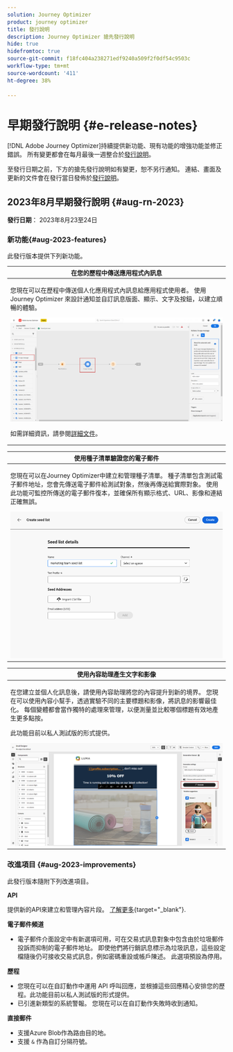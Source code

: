 ```yaml
---
solution: Journey Optimizer
product: journey optimizer
title: 發行說明
description: Journey Optimizer 搶先發行說明
hide: true
hidefromtoc: true
source-git-commit: f18fc404a238271edf9240a509f2f0df54c9503c
workflow-type: tm+mt
source-wordcount: '411'
ht-degree: 38%

---
```


# 早期發行說明 {#e-release-notes}

[!DNL Adobe Journey Optimizer]持續提供新功能、現有功能的增強功能並修正錯誤。 所有變更都會在每月最後一週整合於[發行說明](release-notes.md)。

至發行日期之前，下方的搶先發行說明如有變更，恕不另行通知。 連結、畫面及更新的文件會在發行當日發佈於[發行說明](release-notes.md)。

## 2023年8月早期發行說明 {#aug-rn-2023}

**發行日期**： 2023年8月23至24日

### 新功能{#aug-2023-features}

此發行版本提供下列新功能。

<table>
<thead>
<tr>
<th><strong>在您的歷程中傳送應用程式內訊息</strong><br/></th>
</tr>
</thead>
<tbody>
<tr>
<td>
<p>您現在可以在歷程中傳送個人化應用程式內訊息給應用程式使用者。 使用 Journey Optimizer 來設計通知並自訂訊息版面、顯示、文字及按鈕，以建立順暢的體驗。</p>
<img src="assets/in_app_journey_1.png"/>
<p>如需詳細資訊，請參閱<a href="../in-app/get-started-in-app.md">詳細文件</a>。</p>
</tr>
</tbody>
</table>


<table>
<thead>
<tr>
<th><strong>使用種子清單驗證您的電子郵件</strong><br/></th>
</tr>
</thead>
<tbody>
<tr>
<td>
<p>您現在可以在Journey Optimizer中建立和管理種子清單。 種子清單包含測試電子郵件地址，您會先傳送電子郵件給測試對象，然後再傳送給實際對象。 使用此功能可監控所傳送的電子郵件復本，並確保所有顯示格式、URL、影像和連結正確無誤。</p>
<img src="../configuration/assets/seed-list-details.png">
<!--p>For more information, refer to the <a href="../audience/get-started-audience-orchestration.md">detailed documentation</a>.</p-->
</td>
</tr>
</tbody>
</table>


<table>
<thead>
<tr>
<th><strong>使用內容助理產生文字和影像</strong><br/></th>
</tr>
</thead>
<tbody>
<tr>
<td>
<p>在您建立並個人化訊息後，請使用內容助理將您的內容提升到新的境界。 您現在可以使用內容小幫手，透過實驗不同的主要標題和影像，將訊息的影響最佳化。 每個變體都會當作獨特的處理來管理，以便測量並比較哪個標題有效地產生更多點按。</p>
<p>此功能目前以私人測試版的形式提供。</p>
<img src="assets/gen-ai-image-2.png"/>
<!--p>For more information, refer to the <a href="../start/search-filter-categorize.md#tags">detailed documentation</a>.</p-->
</td>
</tr>
</tbody>
</table>



### 改進項目 {#aug-2023-improvements}

此發行版本隨附下列改進項目。

**API**

提供新的API來建立和管理內容片段。 [了解更多](https://developer.adobe.com/journey-optimizer-apis/references/content-templates/#tag/Content-fragment-API){target="_blank"}.

**電子郵件頻道**

* 電子郵件介面設定中有新選項可用，可在交易式訊息對象中包含由於垃圾郵件投訴而抑制的電子郵件地址。 即使他們將行銷訊息標示為垃圾訊息，這些設定檔隨後仍可接收交易式訊息，例如密碼重設或帳戶陳述。 此選項預設為停用。

**歷程**

* 您現在可以在自訂動作中運用 API 呼叫回應，並根據這些回應精心安排您的歷程。此功能目前以私人測試版的形式提供。
* 已引進新類型的系統警報。 您現在可以在自訂動作失敗時收到通知。
  <!--* When duplicating a journey, you can now define the name of the journey copy.-->


**直接郵件**

* 支援Azure Blob作為路由目的地。
* 支援 `&` 作為自訂分隔符號。